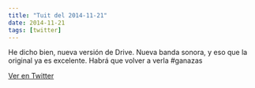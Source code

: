 ```yaml
---
title: "Tuit del 2014-11-21"
date: 2014-11-21
tags: [twitter]
---
```


He dicho bien, nueva versión de Drive. Nueva banda sonora, y eso que la original ya es excelente. Habrá que volver a verla #ganazas



[Ver en Twitter](https://twitter.com/i/web/status/535883748378943489)
